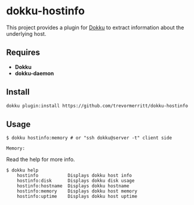 # dokku-hostinfo

This project provides a plugin for [Dokku][] to extract information about the underlying host.

[Dokku]: https://github.com/dokku/dokku

## Requires

- **Dokku**
- **dokku-daemon**

## Install

```bash
dokku plugin:install https://github.com/trevormerritt/dokku-hostinfo
```

## Usage

```
$ dokku hostinfo:memory # or "ssh dokku@server -t" client side

Memory:
```

Read the help for more info.
```
$ dokku help
    hostinfo           Displays dokku host info
    hostinfo:disk      Displays dokku disk usage
    hostinfo:hostname  Displays dokku hostname
    hostinfo:memory    Displays dokku host memory
    hostinfo:uptime    Displays dokku host uptime


```
```
